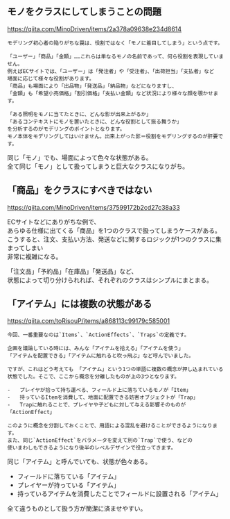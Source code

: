 ## モノをクラスにしてしまうことの問題
<https://qiita.com/MinoDriven/items/2a378a09638e234d8614>
```
モデリング初心者の陥りがちな罠は、役割ではなく「モノに着目してしまう」という点です。

「ユーザー」「商品」「金額」……これらは単なるモノの名前であって、何ら役割を表現していません。
例えばECサイトでは、「ユーザー」は「発注者」や「受注者」、「出荷担当」「支払者」など
場面に応じて様々な役割があります。
「商品」も場面により「出品物」「発送品」「納品物」などになりますし、
「金額」も「希望小売価格」「割引価格」「支払い金額」など状況により様々な顔を覗かせます。
```

```
「ある照明をモノに当てたときに、どんな影が出来上がるか」  
「あるコンテキストにモノを置いたときに、どんな役割として振る舞うか」  
を分析するのがモデリングのポイントとなります。  
モノ本体をモデリングしてはいけません。出来上がった影＝役割をモデリングするのが肝要です。
```
同じ「モノ」でも、場面によって色々な状態がある。  
全て同じ「モノ」として扱ってしまうと巨大なクラスになりがち。

## 「商品」をクラスにすべきではない
<https://qiita.com/MinoDriven/items/37599172b2cd27c38a33>

ECサイトなどにありがちな例で、  
あらゆる仕様に出てくる「商品」を1つのクラスで扱ってしまうケースがある。 
こうすると、注文、支払い方法、発送などに関するロジックが1つのクラスに集まってしまい  
非常に複雑になる。

「注文品」「予約品」「在庫品」「発送品」など、  
状態によって切り分けられれば、それぞれのクラスはシンプルにまとまる。

## 「アイテム」には複数の状態がある
<https://qiita.com/toRisouP/items/a868113c99179c585001>
```
今回、一番重要なのは`Items`、`ActionEffects`、`Traps`の定義です。

企画を議論している時には、みんな「アイテムを拾える」「アイテムを使う」
「アイテムを配置できる」「アイテムに触れると吹っ飛ぶ」など呼んでいました。
  
ですが、これはどう考えても 「アイテム」という1つの単語に複数の概念が押し込まれている状態でした。そこで、ここから概念を分離したものが上の3つとなります。

-   プレイヤが拾って持ち運べる、フィールド上に落ちているモノが「Item」
-   持っているItemを消費して、地面に配置できる妨害オブジェクトが「Trap」
-   Trapに触れることで、プレイヤや子どもに対して与える影響そのものが「ActionEffect」

このように概念を分割しておくことで、用語による混乱を避けることができるようになります。
また、同じ`ActionEffect`をパラメータを変えて別の`Trap`で使う、などの
使いまわしもできるようになり後半のレベルデザインで役立ってきます。
```

同じ「アイテム」と呼んでいても、状態が色々ある。

* フィールドに落ちている「アイテム」
* プレイヤーが持っている「アイテム」
* 持っているアイテムを消費したことでフィールドに設置される「アイテム」

全て違うものとして扱う方が簡潔に済ませやすい。